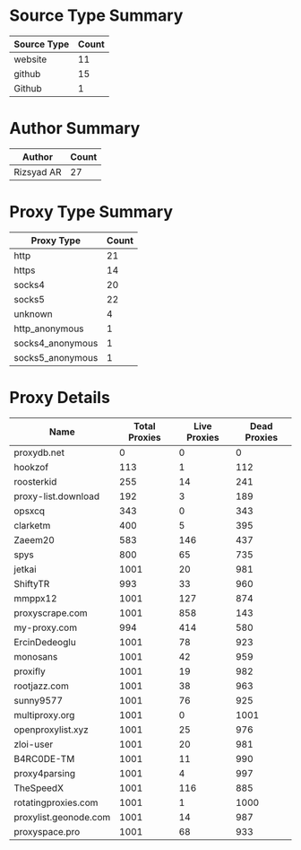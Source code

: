# Source Type Summary

| Source Type | Count |
|-------------|-------|
| website | 11 |
| github | 15 |
| Github | 1 |


# Author Summary

| Author | Count |
|--------|-------|
| Rizsyad AR | 27 |


# Proxy Type Summary

| Proxy Type | Count |
|------------|-------|
| http | 21 |
| https | 14 |
| socks4 | 20 |
| socks5 | 22 |
| unknown | 4 |
| http_anonymous | 1 |
| socks4_anonymous | 1 |
| socks5_anonymous | 1 |


# Proxy Details

| Name | Total Proxies | Live Proxies | Dead Proxies |
|------|---------------|--------------|---------------|
| proxydb.net | 0 | 0 | 0 |
| hookzof | 113 | 1 | 112 |
| roosterkid | 255 | 14 | 241 |
| proxy-list.download | 192 | 3 | 189 |
| opsxcq | 343 | 0 | 343 |
| clarketm | 400 | 5 | 395 |
| Zaeem20 | 583 | 146 | 437 |
| spys | 800 | 65 | 735 |
| jetkai | 1001 | 20 | 981 |
| ShiftyTR | 993 | 33 | 960 |
| mmppx12 | 1001 | 127 | 874 |
| proxyscrape.com | 1001 | 858 | 143 |
| my-proxy.com | 994 | 414 | 580 |
| ErcinDedeoglu | 1001 | 78 | 923 |
| monosans | 1001 | 42 | 959 |
| proxifly | 1001 | 19 | 982 |
| rootjazz.com | 1001 | 38 | 963 |
| sunny9577 | 1001 | 76 | 925 |
| multiproxy.org | 1001 | 0 | 1001 |
| openproxylist.xyz | 1001 | 25 | 976 |
| zloi-user | 1001 | 20 | 981 |
| B4RC0DE-TM | 1001 | 11 | 990 |
| proxy4parsing | 1001 | 4 | 997 |
| TheSpeedX | 1001 | 116 | 885 |
| rotatingproxies.com | 1001 | 1 | 1000 |
| proxylist.geonode.com | 1001 | 14 | 987 |
| proxyspace.pro | 1001 | 68 | 933 |
